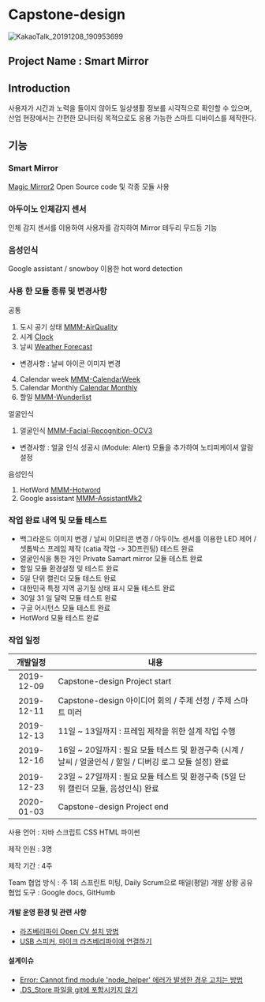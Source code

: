 # Capstone-design

![KakaoTalk_20191208_190953699](https://user-images.githubusercontent.com/9815703/70439086-91375b80-1ad2-11ea-8cdf-ba4c3953d8dd.jpg)

## Project Name : Smart Mirror 
## Introduction
사용자가 시간과 노력을 들이지 않아도 일상생활 정보를 시각적으로 확인할 수 있으며, 산업 현장에서는 간편한 모니터링 목적으로도 응용 가능한 스마트 디바이스를 제작한다.

## 기능 
### Smart Mirror

[Magic Mirror2](https://magicmirror.builders/) Open Source code 및 각종 모듈 사용 

### 아두이노 인체감지 센서 
인체 감지 센서를 이용하여 사용자를 감지하여 Mirror 테두리 무드등 기능 

### 음성인식 
Google assistant / snowboy 이용한 hot word detection

### 사용 한 모듈 종류 및 변경사항
공통
 1. 도시 공기 상태 [MMM-AirQuality](https://github.com/CFenner/MMM-AirQuality)
 2. 시계 [Clock](https://github.com/MichMich/MagicMirror/tree/master/modules/default/clock)
 3. 날씨 [Weather Forecast](https://github.com/MichMich/MagicMirror/tree/master/modules/default/weatherforecast)
   - 변경사항 : 날씨 아이콘 이미지 변경
 4. Calendar week [MMM-CalendarWeek](https://github.com/heskja/MMM-CalendarWeek)
 5. Calendar Monthly [Calendar Monthly](https://github.com/KirAsh4/calendar_monthly)
 6. 할일 [MMM-Wunderlist](https://github.com/paviro/MMM-Wunderlist)
 
얼굴인식
 1. 얼굴인식 [MMM-Facial-Recognition-OCV3](https://github.com/normyx/MMM-Facial-Recognition-OCV3)
   - 변경사항 : 얼굴 인식 성공시 (Module: Alert) 모듈을 추가하여 노티피케이셔 알람 설정 
   
음성인식
 1. HotWord [MMM-Hotword](https://github.com/eouia/MMM-Hotword)
 2. Google assistant [MMM-AssistantMk2](https://github.com/eouia/MMM-AssistantMk2)

### 작업 완료 내역 및 모듈 테스트 
- 백그라운드 이미지 변경 / 날씨 이모티콘 변경 / 아두이노 센서를 이용한 LED 제어 / 셋톱박스 프레임 제작 (catia 작업 -> 3D프린팅) 테스트 완료
- 얼굴인식을 통한 개인 Private Samart mirror 모듈 테스트 완료
- 할일 모듈 환경설정 및 테스트 완료 
- 5일 단위 캘린더 모듈 테스트 완료 
- 대한민국 특정 지역 공기질 상태 표시 모듈 테스트 완료 
- 30일 31 일 달력 모듈 테스트 완료 
- 구글 어시턴스 모듈 테스트 완료 
- HotWord 모듈 테스트 완료 

### 작업 일정 
개발일정 |  내용  
:---: | ---  
2019-12-09 | Capstone-design Project start
2019-12-11 | Capstone-design 아이디어 회의 / 주제 선정 / 주제 스마트 미러 
2019-12-13 | 11일 ~ 13일까지 : 프레임 제작을 위한 설계 작업 수행 
2019-12-16 | 16일 ~ 20일까지 : 필요 모듈 테스트 및 환경구축 (시계 / 날씨 / 얼굴인식 / 할일 / 디버깅 로그 모듈 설정) 완료
2019-12-23 | 23일 ~ 27일까지 : 필요 모듈 테스트 및 환경구축 (5일 단위 캘린더 모듈, 음성인식) 완료 
2020-01-03 | Capstone-design Project end 


사용 언어 : 자바 스크립트 CSS HTML 파이썬

제작 인원 : 3명 

제작 기간 : 4주

Team 
협업 방식 : 주 1회 스프린트 미팅, Daily Scrum으로 매일(평일) 개발 상황 공유  
협업 도구 : Google docs, GitHumb  

#### 개발 운영 환경 및 관련 사항 
- [라즈베리파이 Open CV 설치 방법](https://github.com/HUST-Robot/Capstone-design/issues/3)
- [USB 스피커, 마이크 라즈베리파이에 연결하기](https://github.com/HUST-Robot/Capstone-design/issues/13)

#### 설계이슈
- [Error: Cannot find module 'node_helper' 에러가 발생한 경우 고치는 방법](https://github.com/HUST-Robot/Capstone-design/issues/8)
- [.DS_Store 파일을 git에 포함시키지 않기](https://github.com/HUST-Robot/Capstone-design/issues/12)
